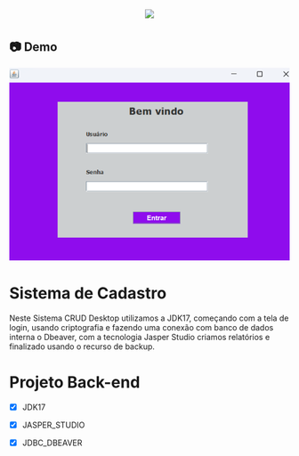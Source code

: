 <h1 align="center"><img src="https://user-images.githubusercontent.com/53831498/135899352-1463af04-5098-4741-bc8a-78c0877e1f96.png"></h1>

## :camera: Demo

![Imagem](login.png)

# Sistema de Cadastro
Neste Sistema CRUD Desktop utilizamos a JDK17, começando com a tela de login, usando criptografia e fazendo uma conexão com banco de dados interna o Dbeaver, com a tecnologia 
Jasper Studio criamos relatórios e finalizado usando o recurso de backup.

# Projeto Back-end

  - [x] JDK17
  - [x] JASPER_STUDIO
  - [x] JDBC_DBEAVER


